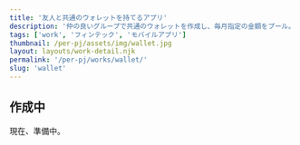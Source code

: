 ```yaml
---
title: '友人と共通のウォレットを持てるアプリ'
description: '仲の良いグループで共通のウォレットを作成し、毎月指定の金額をプール。決済に利用できます。'
tags: ['work', 'フィンテック', 'モバイルアプリ']
thumbnail: /per-pj/assets/img/wallet.jpg
layout: layouts/work-detail.njk
permalink: '/per-pj/works/wallet/'
slug: 'wallet'
---
```


## 作成中

現在、準備中。
